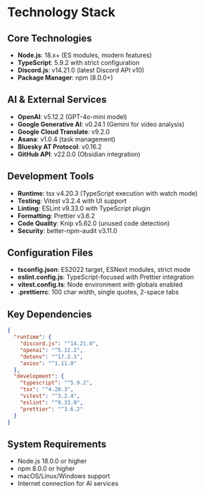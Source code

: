 # Technology Stack

## Core Technologies
- **Node.js**: 18.x+ (ES modules, modern features)
- **TypeScript**: 5.9.2 with strict configuration
- **Discord.js**: v14.21.0 (latest Discord API v10)
- **Package Manager**: npm (8.0.0+)

## AI & External Services
- **OpenAI**: v5.12.2 (GPT-4o-mini model)
- **Google Generative AI**: v0.24.1 (Gemini for video analysis)
- **Google Cloud Translate**: v9.2.0
- **Asana**: v1.0.4 (task management)
- **Bluesky AT Protocol**: v0.16.2
- **GitHub API**: v22.0.0 (Obsidian integration)

## Development Tools
- **Runtime**: tsx v4.20.3 (TypeScript execution with watch mode)
- **Testing**: Vitest v3.2.4 with UI support
- **Linting**: ESLint v9.33.0 with TypeScript plugin
- **Formatting**: Prettier v3.6.2
- **Code Quality**: Knip v5.62.0 (unused code detection)
- **Security**: better-npm-audit v3.11.0

## Configuration Files
- **tsconfig.json**: ES2022 target, ESNext modules, strict mode
- **eslint.config.js**: TypeScript-focused with Prettier integration
- **vitest.config.ts**: Node environment with globals enabled
- **.prettierrc**: 100 char width, single quotes, 2-space tabs

## Key Dependencies
```json
{
  "runtime": {
    "discord.js": "^14.21.0",
    "openai": "^5.12.2", 
    "dotenv": "^17.2.1",
    "axios": "^1.11.0"
  },
  "development": {
    "typescript": "^5.9.2",
    "tsx": "^4.20.3",
    "vitest": "^3.2.4",
    "eslint": "^9.33.0",
    "prettier": "^3.6.2"
  }
}
```

## System Requirements
- Node.js 18.0.0 or higher
- npm 8.0.0 or higher
- macOS/Linux/Windows support
- Internet connection for AI services